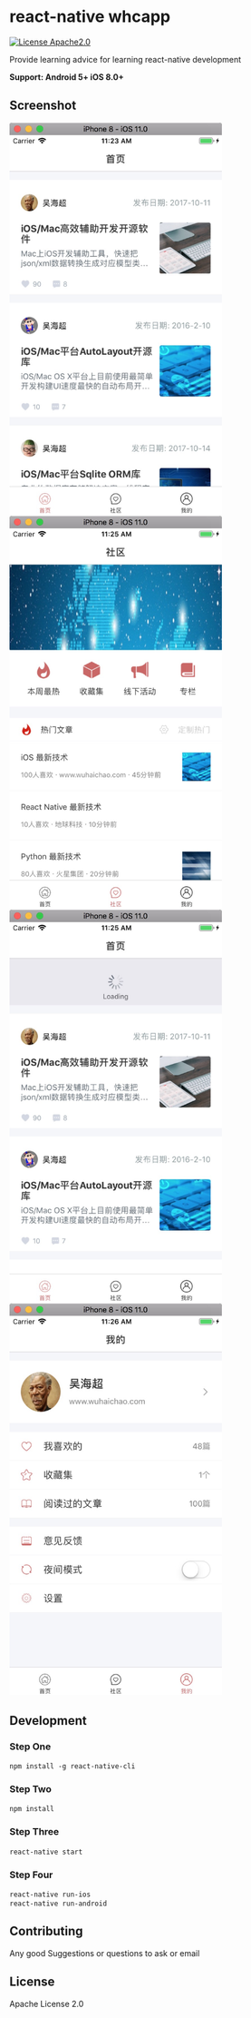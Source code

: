 # react-native whcapp

[![License Apache2.0](https://img.shields.io/hexpm/l/plug.svg)](https://raw.githubusercontent.com/attentiveness/whcapp/master/LICENSE)

Provide learning advice for learning react-native development

**Support: Android 5+   iOS 8.0+**

## Screenshot
<img src = "./screenshot/home.png" width = "375"><img src = "./screenshot/community.png" width = "375">
<img src = "./screenshot/homerefresh.png" width = "375"><img src = "./screenshot/my.png" width = "375">

## Development

### Step One

```
npm install -g react-native-cli
```
### Step Two

```
npm install
```
### Step Three

```
react-native start
```
### Step Four

```
react-native run-ios
react-native run-android
```

## Contributing

Any good Suggestions or questions to ask or email

## License

Apache License 2.0
